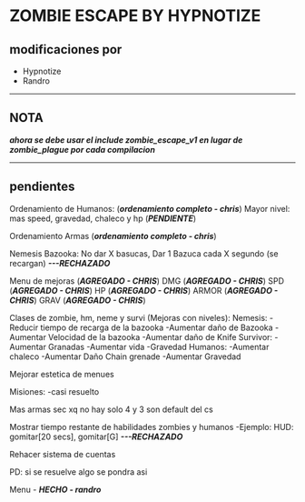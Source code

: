 # ZOMBIE ESCAPE BY HYPNOTIZE

## modificaciones por

* Hypnotize
* Randro

---

## NOTA
***ahora se debe usar el include zombie_escape_v1 en lugar de zombie_plague por cada compilacion***

---
## pendientes 
Ordenamiento de Humanos: (***ordenamiento completo - chris***)
	Mayor nivel: mas speed, gravedad, chaleco y hp (***PENDIENTE***)

Ordenamiento Armas (***ordenamiento completo - chris***)

Nemesis Bazooka:
	No dar X basucas, Dar 1 Bazuca cada X segundo (se recargan) ***---RECHAZADO***

Menu de mejoras (***AGREGADO - CHRIS***)
	DMG (***AGREGADO - CHRIS***)
	SPD (***AGREGADO - CHRIS***)
	HP (***AGREGADO - CHRIS***)
	ARMOR (***AGREGADO - CHRIS***)
	GRAV (***AGREGADO - CHRIS***)

Clases de zombie, hm, neme y survi (Mejoras con niveles):
	Nemesis:
		-Reducir tiempo de recarga de la bazooka
		-Aumentar daño de Bazooka
		-Aumentar Velocidad de la bazooka
		-Aumentar daño de Knife
	Survivor:
		-Aumentar Granadas
		-Aumentar vida
		-Gravedad
	Humanos:
		-Aumentar chaleco
		-Aumentar Daño Chain grenade
		-Aumentar Gravedad
		
Mejorar estetica de menues

Misiones:
	-casi resuelto

Mas armas sec xq no hay solo 4 y 3 son default del cs

Mostrar tiempo restante de habilidades zombies y humanos
				-Ejemplo: HUD: gomitar[20 secs], gomitar[G] ***---RECHAZADO***

Rehacer sistema de cuentas

PD: si se resuelve algo se pondra asi

Menu - ***HECHO - randro***